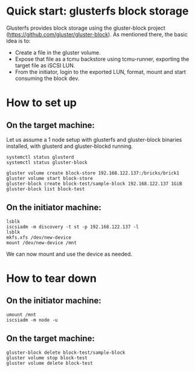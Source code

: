 # Quick start: glusterfs block storage

Glusterfs provides block storage using the gluster-block project (https://github.com/gluster/gluster-block). As mentioned there, the basic idea is to:

* Create a file in the gluster volume.
* Expose that file as a tcmu backstore using tcmu-runner, exporting the target file as iSCSI LUN.
* From the initiator, login to the exported LUN, format, mount and start consuming the block dev.

# How to set up
On the target machine:
-------------------------
Let us assume a 1 node setup with glusterfs and gluster-block binaries installed, with glusterd and gluster-blockd running.
```
systemctl status glusterd
systemctl status gluster-block
```

```
gluster volume create block-store 192.168.122.137:/bricks/brick1
gluster volume start block-store
gluster-block create block-test/sample-block 192.168.122.137 1GiB
gluster-block list block-test
```

On the initiator machine:
----------------------
```
lsblk
iscsiadm -m discovery -t st -p 192.168.122.137 -l
lsblk
mkfs.xfs /dev/new-device
mount /dev/new-device /mnt
```
We can now mount and use the device as needed.


# How to tear down
On the initiator machine:
-------------------------
```
umount /mnt
iscsiadm -m node -u
```

On the target machine:
----------------------
```
gluster-block delete block-test/sample-block
gluster volume stop block-test
gluster volume delete block-test
```
